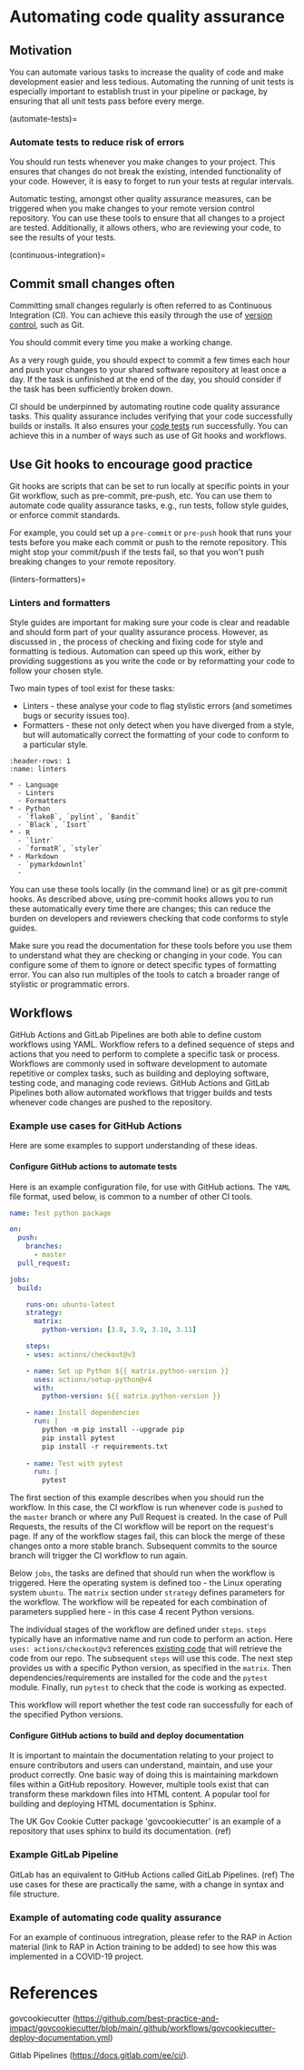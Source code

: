 # Automating code quality assurance

## Motivation

You can automate various tasks to increase the quality of code and make development easier and less tedious.
Automating the running of unit tests is especially important to establish trust in your pipeline or package, by ensuring that all unit tests pass before every merge.


(automate-tests)=
### Automate tests to reduce risk of errors

You should run tests whenever you make changes to your project.
This ensures that changes do not break the existing, intended functionality of your code.
However, it is easy to forget to run your tests at regular intervals.

Automatic testing, amongst other quality assurance measures, can be triggered when you make changes to your remote version control repository.
You can use these tools to ensure that all changes to a project are tested.
Additionally, it allows others, who are reviewing your code, to see the results of your tests.


(continuous-integration)=
## Commit small changes often

Committing small changes regularly is often referred to as Continuous Integration (CI).
You can achieve this easily through the use of [version control](version_control.md), such as Git.

You should commit every time you make a working change.

As a very rough guide, you should expect to commit a few times each hour and push your changes to your shared software repository at least once a day.
If the task is unfinished at the end of the day, you should consider if the task has been sufficiently broken down.

CI should be underpinned by automating routine code quality assurance tasks.
This quality assurance includes verifying that your code successfully builds or installs. It also ensures your [code tests](testing_code.md) run successfully.
You can achieve this in a number of ways such as use of Git hooks and workflows.


## Use Git hooks to encourage good practice

Git hooks are scripts that can be set to run locally at specific points in your Git workflow,
such as pre-commit, pre-push, etc.
You can use them to automate code quality assurance tasks, e.g., run tests, follow style guides, or enforce commit standards.

For example, you could set up a `pre-commit` or `pre-push` hook that runs your tests before you make each commit or push to the remote repository.
This might stop your commit/push if the tests fail, so that you won't push breaking changes to your remote repository.


(linters-formatters)=
### Linters and formatters

Style guides are important for making sure your code is clear and readable and should form part of your quality assurance process.
However, as discussed in [](automate-style-checks), the process of checking and fixing code for style and formatting is tedious.
Automation can speed up this work, either by providing suggestions as you write the code or by reformatting your code to follow your chosen style.

Two main types of tool exist for these tasks:

* Linters - these analyse your code to flag stylistic errors (and sometimes bugs or security issues too).
* Formatters - these not only detect when you have diverged from a style, but will automatically correct the formatting of your code to conform to a particular style.

```{list-table} Packages that can be used for linting or formatting in Python and R
:header-rows: 1
:name: linters

* - Language
  - Linters
  - Formatters
* - Python
  - `flake8`, `pylint`, `Bandit`
  - `Black`, `Isort`
* - R
  - `lintr`
  - `formatR`, `styler`
* - Markdown
  - `pymarkdownlnt`
  -
```

You can use these tools locally (in the command line) or as git pre-commit hooks.
As described above, using pre-commit hooks allows you to run these automatically every time there are changes;
this can reduce the burden on developers and reviewers checking that code conforms to style guides.

Make sure you read the documentation for these tools before you use them to understand what they are checking or changing in your code.
You can configure some of them to ignore or detect specific types of formatting error.
You can also run multiples of the tools to catch a broader range of stylistic or programmatic errors.

## Workflows

GitHub Actions and GitLab Pipelines are both able to define custom workflows using YAML.
Workflow refers to a defined sequence of steps and actions that you need to perform to complete a specific task or process.
Workflows are commonly used in software development to automate repetitive or complex tasks,
such as building and deploying software, testing code, and managing code reviews.
GitHub Actions and GitLab Pipelines both allow automated workflows that trigger
builds and tests whenever code changes are pushed to the repository.

### Example use cases for GitHub Actions

Here are some examples to support understanding of these ideas.

#### Configure GitHub actions to automate tests

Here is an example configuration file, for use with GitHub actions.
The `YAML` file format, used below, is common to a number of other CI tools.

```yaml
name: Test python package

on:
  push:
    branches:
      - master
  pull_request:

jobs:
  build:

    runs-on: ubuntu-latest
    strategy:
      matrix:
        python-version: [3.8, 3.9, 3.10, 3.11]

    steps:
    - uses: actions/checkout@v3

    - name: Set up Python ${{ matrix.python-version }}
      uses: actions/setup-python@v4
      with:
        python-version: ${{ matrix.python-version }}

    - name: Install dependencies
      run: |
        python -m pip install --upgrade pip
        pip install pytest 
        pip install -r requirements.txt
        
    - name: Test with pytest
      run: |
        pytest
```

The first section of this example describes when you should run the workflow.
In this case, the CI workflow is run whenever code is `push`ed to the `master` branch or where any Pull Request is created.
In the case of Pull Requests, the results of the CI workflow will be report on the request's page.
If any of the workflow stages fail, this can block the merge of these changes onto a more stable branch.
Subsequent commits to the source branch will trigger the CI workflow to run again.

Below `jobs`, the tasks are defined that should run when the workflow is triggered.
Here the operating system is defined too - the Linux operating system `ubuntu`.
The `matrix` section under `strategy` defines parameters for the workflow.
The workflow will be repeated for each combination of parameters supplied here - in this case 4 recent Python versions.

The individual stages of the workflow are defined under `steps`.
`steps` typically have an informative name and run code to perform an action.
Here `uses: actions/checkout@v3` references [existing code](https://github.com/actions/checkout) that will retrieve the code from our repo.
The subsequent `steps` will use this code.
The next step provides us with a specific Python version, as specified in the `matrix`.
Then dependencies/requirements are installed for the code and the `pytest` module.
Finally, run `pytest` to check that the code is working as expected.

This workflow will report whether the test code ran successfully for each of the specified Python versions.

#### Configure GitHub actions to build and deploy documentation

It is important to maintain the documentation relating to your project to ensure contributors and users can understand, maintain, and use your product correctly.
One basic way of doing this is maintaining markdown files within a GitHub repository.
However, multiple tools exist that can transform these markdown files into HTML content.
A popular tool for building and deploying HTML documentation is Sphinx.

The UK Gov Cookie Cutter package 'govcookiecutter' is an example of a repository that uses sphinx to build its documentation. (ref)
 
### Example GitLab Pipeline

GitLab has an equivalent to GitHub Actions called GitLab Pipelines. (ref)
The use cases for these are practically the same, with a change in syntax and file structure.

### Example of automating code quality assurance

For an example of continuous intregration, please refer to the RAP in Action material (link to RAP in Action training to be added) to see how this was implemented in a COVID-19 project.

# References

govcookiecutter  (https://github.com/best-practice-and-impact/govcookiecutter/blob/main/.github/workflows/govcookiecutter-deploy-documentation.yml)

Gitlab Pipelines (https://docs.gitlab.com/ee/ci/).